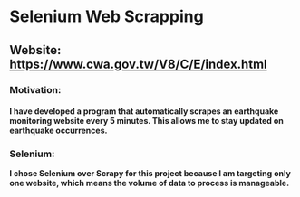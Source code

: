 # Selenium Web Scrapping
## Website: https://www.cwa.gov.tw/V8/C/E/index.html


### Motivation:
#### I have developed a program that automatically scrapes an earthquake monitoring website every 5 minutes. This allows me to stay updated on earthquake occurrences.

### Selenium:

**I chose Selenium over Scrapy for this project because I am targeting only one website, which means the volume of data to process is manageable.**
